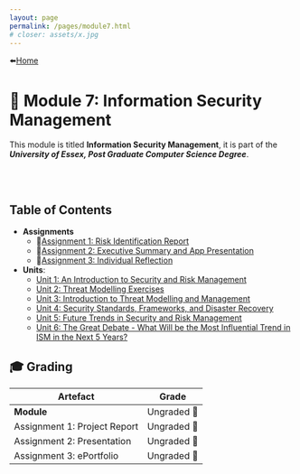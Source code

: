 ```yaml
---
layout: page
permalink: /pages/module7.html
# closer: assets/x.jpg
---
```


⬅️[Home](/index.html)

# 🔏 Module 7: Information Security Management

This module is titled **Information Security Management**, it is part of the ***University of Essex, Post Graduate Computer Science Degree***.

<br/>
<br/>

## Table of Contents
- **Assignments**
  - 📃[Assignment 1: Risk Identification Report](/pages/module7/assignment1/m7a1.html)
  - 📃[Assignment 2: Executive Summary and App Presentation](/pages/module7/assignment2/m7a2.html)
  - 📃[Assignment 3: Individual Reflection](/pages/module7/assignment3/m7a3.html)
- **Units**:
  - [Unit 1: An Introduction to Security and Risk Management](/pages/module7/unit-assignments/unit1/m7u1.html)
  - [Unit 2: Threat Modelling Exercises](/pages/module7/unit-assignments/unit2/m7u2.html)
  - [Unit 3: Introduction to Threat Modelling and Management](/pages/module7/unit-assignments/unit3/m7u3.html)
  - [Unit 4: Security Standards, Frameworks, and Disaster Recovery](/pages/module7/unit-assignments/unit4/m7u4.html)
  - [Unit 5: Future Trends in Security and Risk Management](/pages/module7/unit-assignments/unit5/m7u5.html)
  - [Unit 6: The Great Debate - What Will be the Most Influential Trend in ISM in the Next 5 Years?](/pages/module7/unit-assignments/unit6/m7u6.html)


## 🎓 Grading

| Artefact                           | Grade                |
| ---------------------------------- | -------------------- |
| **Module** | Ungraded 🚧 |
| Assignment 1: Project Report | Ungraded 🚧 |
| Assignment 2: Presentation | Ungraded 🚧 |
| Assignment 3: ePortfolio | Ungraded 🚧 |  
